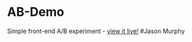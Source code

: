# AB-Demo
Simple front-end A/B experiment - [view it live!](https://lambdaschool.github.io/AB-Demo/)
#Jason Murphy